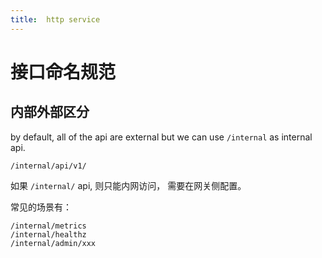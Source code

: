 ```yaml
---
title:  http service
---
```



# 接口命名规范

## 内部外部区分

by default, all of the api are external
but we can use `/internal`  as internal api.

```text
/internal/api/v1/
```

如果 `/internal/`  api, 则只能内网访问， 需要在网关侧配置。

常见的场景有：

```text
/internal/metrics
/internal/healthz
/internal/admin/xxx
```
